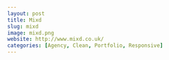 ```yaml
---
layout: post
title: Mixd
slug: mixd
image: mixd.png
website: http://www.mixd.co.uk/
categories: [Agency, Clean, Portfolio, Responsive]
---
```

